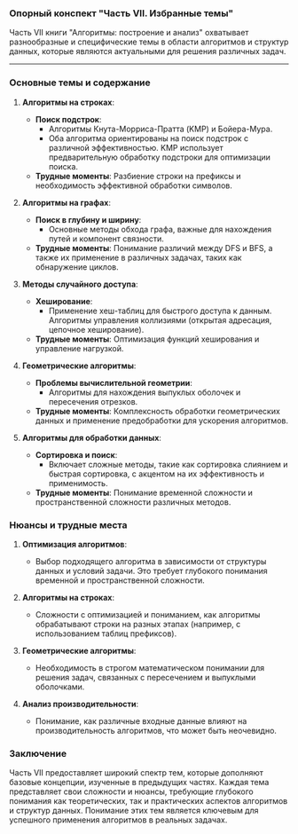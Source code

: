 ### Опорный конспект "Часть VII. Избранные темы"

Часть VII книги "Алгоритмы: построение и анализ" охватывает разнообразные и специфические темы в области алгоритмов и структур данных, которые являются актуальными для решения различных задач.

---

### Основные темы и содержание

1. **Алгоритмы на строках**:
   - **Поиск подстрок**:
     - Алгоритмы Кнута-Морриса-Пратта (KMP) и Бойера-Мура.
     - Оба алгоритма ориентированы на поиск подстрок с различной эффективностью. KMP использует предварительную обработку подстроки для оптимизации поиска.
   - **Трудные моменты**: Разбиение строки на префиксы и необходимость эффективной обработки символов.

2. **Алгоритмы на графах**:
   - **Поиск в глубину и ширину**:
     - Основные методы обхода графа, важные для нахождения путей и компонент связности.
   - **Трудные моменты**: Понимание различий между DFS и BFS, а также их применение в различных задачах, таких как обнаружение циклов.

3. **Методы случайного доступа**:
   - **Хеширование**:
     - Применение хеш-таблиц для быстрого доступа к данным. Алгоритмы управления коллизиями (открытая адресация, цепочное хеширование).
   - **Трудные моменты**: Оптимизация функций хеширования и управление нагрузкой.

4. **Геометрические алгоритмы**:
   - **Проблемы вычислительной геометрии**:
     - Алгоритмы для нахождения выпуклых оболочек и пересечения отрезков.
   - **Трудные моменты**: Комплексность обработки геометрических данных и применение предобработки для ускорения алгоритмов.

5. **Алгоритмы для обработки данных**:
   - **Сортировка и поиск**:
     - Включает сложные методы, такие как сортировка слиянием и быстрая сортировка, с акцентом на их эффективность и применимость.
   - **Трудные моменты**: Понимание временной сложности и пространственной сложности различных методов.

### Нюансы и трудные места

1. **Оптимизация алгоритмов**:
   - Выбор подходящего алгоритма в зависимости от структуры данных и условий задачи. Это требует глубокого понимания временной и пространственной сложности.

2. **Алгоритмы на строках**:
   - Сложности с оптимизацией и пониманием, как алгоритмы обрабатывают строки на разных этапах (например, с использованием таблиц префиксов).

3. **Геометрические алгоритмы**:
   - Необходимость в строгом математическом понимании для решения задач, связанных с пересечением и выпуклыми оболочками.

4. **Анализ производительности**:
   - Понимание, как различные входные данные влияют на производительность алгоритмов, что может быть неочевидно.

### Заключение

Часть VII предоставляет широкий спектр тем, которые дополняют базовые концепции, изученные в предыдущих частях. Каждая тема представляет свои сложности и нюансы, требующие глубокого понимания как теоретических, так и практических аспектов алгоритмов и структур данных. Понимание этих тем является ключевым для успешного применения алгоритмов в реальных задачах.